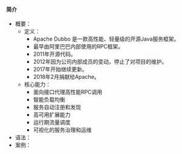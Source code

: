 #### 简介

- 概要：
    - 定义：
        - Apache Dubbo 是一款高性能、轻量级的开源Java服务框架。
        - 最早由阿里巴巴内部使用的RPC框架。
        - 2011年开源代码。
        - 2012年因为公司内部成员的变动，停止了对项目的维护。
        - 2017年开始继续更新。
        - 2018年2月捐献给Apache。
    - 核心能力：
        - 面向接口代理高性能RPC调用
        - 智能负载均衡
        - 服务自动注册和发现
        - 高可用扩展能力
        - 运行期流量调度
        - 可视化的服务治理和运维
- 语法：
- 案例： 
